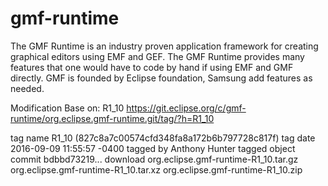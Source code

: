 # gmf-runtime
The GMF Runtime is an industry proven application framework for creating graphical editors using EMF and GEF.   The GMF Runtime provides many features that one would have to code by hand if using EMF and GMF directly.   GMF is founded by Eclipse foundation, Samsung add features as needed.

Modification Base on:  R1_10
https://git.eclipse.org/c/gmf-runtime/org.eclipse.gmf-runtime.git/tag/?h=R1_10

tag name	R1_10 (827c8a7c00574cfd348fa8a172b6b797728c817f)
tag date	2016-09-09 11:55:57 -0400
tagged by	Anthony Hunter
tagged object	commit bdbbd73219...
download	org.eclipse.gmf-runtime-R1_10.tar.gz
org.eclipse.gmf-runtime-R1_10.tar.xz
org.eclipse.gmf-runtime-R1_10.zip
